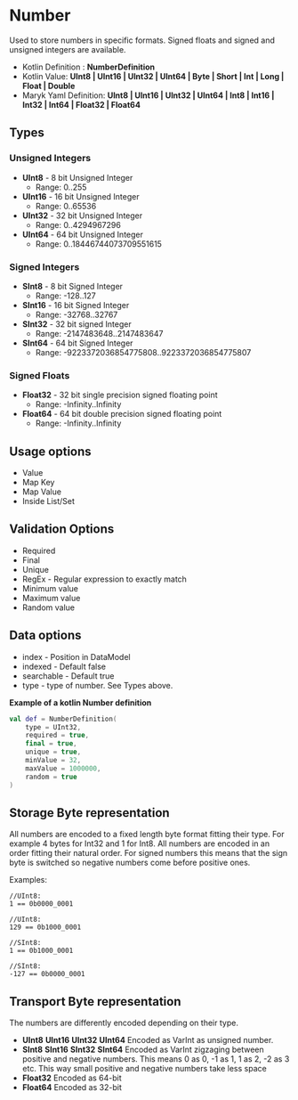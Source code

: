 # Number
Used to store numbers in specific formats. Signed floats and signed and 
unsigned integers are available.

- Kotlin Definition : **NumberDefinition**
- Kotlin Value: **UInt8 | UInt16 | UInt32 | UInt64 | Byte | 
                Short | Int | Long | Float | Double**
- Maryk Yaml Definition: **UInt8 | UInt16 | UInt32 | UInt64 | Int8 | 
Int16 | Int32 | Int64 | Float32 | Float64**

## Types

### Unsigned Integers
- **UInt8** - 8 bit Unsigned Integer 
    * Range: 0..255
- **UInt16** - 16 bit Unsigned Integer 
    * Range: 0..65536
- **UInt32** - 32 bit Unsigned Integer 
    * Range: 0..4294967296
- **UInt64** - 64 bit Unsigned Integer 
    * Range: 0..18446744073709551615

### Signed Integers
- **SInt8** - 8 bit Signed Integer 
    * Range: -128..127
- **SInt16** - 16 bit Signed Integer 
    * Range: -32768..32767
- **SInt32** - 32 bit signed Integer 
    * Range: -2147483648..2147483647
- **SInt64** - 64 bit Signed Integer 
    * Range: -9223372036854775808..9223372036854775807

### Signed Floats
- **Float32** - 32 bit single precision signed floating point 
    * Range: -Infinity..Infinity
- **Float64** - 64 bit double precision signed floating point 
    * Range: -Infinity..Infinity

## Usage options
- Value
- Map Key
- Map Value
- Inside List/Set

## Validation Options
- Required
- Final
- Unique
- RegEx - Regular expression to exactly match
- Minimum value
- Maximum value
- Random value

## Data options
- index - Position in DataModel 
- indexed - Default false
- searchable - Default true
- type - type of number. See Types above.

**Example of a kotlin Number definition**
```kotlin
val def = NumberDefinition(
    type = UInt32,
    required = true,
    final = true,
    unique = true,
    minValue = 32,
    maxValue = 1000000,
    random = true
)
```

## Storage Byte representation
All numbers are encoded to a fixed length byte format fitting their type. 
For example 4 bytes for Int32 and 1 for Int8. All numbers are encoded in
an order fitting their natural order. For signed numbers this means that 
the sign byte is switched so negative numbers come before positive ones.

Examples:

```
//UInt8:
1 == 0b0000_0001

//UInt8:
129 == 0b1000_0001

//SInt8:
1 == 0b1000_0001

//SInt8:
-127 == 0b0000_0001

``` 

## Transport Byte representation
The numbers are differently encoded depending on their type.

 - **UInt8** **UInt16** **UInt32** **UInt64** Encoded as VarInt as unsigned
 number.
 - **SInt8** **SInt16** **SInt32** **SInt64** Encoded as VarInt zigzaging
 between positive and negative numbers. This means 0 as 0, -1 as 1, 1 as 2,
 -2 as 3 etc. This way small positive and negative numbers take less space
 - **Float32** Encoded as 64-bit
 - **Float64** Encoded as 32-bit
